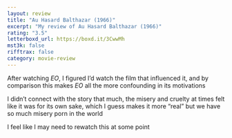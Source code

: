 ```yaml
---
layout: review
title: "Au Hasard Balthazar (1966)"
excerpt: "My review of Au Hasard Balthazar (1966)"
rating: "3.5"
letterboxd_url: https://boxd.it/3CwwMh
mst3k: false
rifftrax: false
category: movie-review
---
```


After watching <i>EO</i>, I figured I’d watch the film that influenced it, and by comparison this makes <i>EO</i> all the more confounding in its motivations

I didn’t connect with the story that much, the misery and cruelty at times felt like it was for its own sake, which I guess makes it more “real” but we have so much misery porn in the world

I feel like I may need to rewatch this at some point
